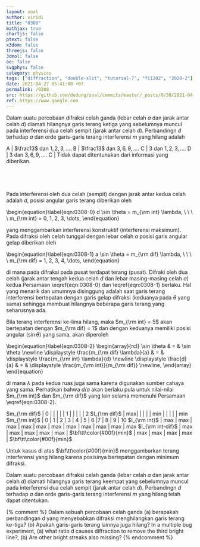```yaml
---
layout: soal
author: viridi
title: "0308"
mathjax: true
chartjs: false
ptext: false
x3dom: false
threejs: false
3dmol: false
oo: false
svgphys: false
category: physics
tags: ["diffraction", "double-slit", "tutorial-7", "fi1202", "2020-2"]
date: 2021-04-27 05:41:00 +07
permalink: /0308
src: https://github.com/dudung/soal/commits/master/_posts/0/30/2021-04-27-elementary-physics-tutorial-7-8.md
ref: https://www.google.com
---
```

Dalam suatu percobaan difraksi celah ganda (lebar celah $a$ dan jarak antar celah $d$) diamati hilangnya garis terang ketiga yang sebelumnya muncul pada interferensi dua celah sempit (jarak antar celah $d$). Perbandingn $d$ terhadap $a$ dan orde garis-garis terang interferensi $m$ yang hilang adalah

A | $\frac13$ dan $1, 2, 3, \dots$.
B | $\frac13$ dan $3, 6, 9, \dots$.
C | $3$ dan $1, 2, 3, \dots$.
D | $3$ dan $3, 6, 9, \dots$.
C | Tidak dapat ditentunakan dari informasi yang diberikan.


## &nbsp;
Pada interferensi oleh dua celah (sempit) dengan jarak antar kedua celah adalah $d$, posisi angular garis terang diberikan oleh

\begin{equation}\label{eqn:0308-0}
d \sin \theta = m_{\rm int} \lambda, \ \ \ \ m_{\rm int} = 0, 1, 2, 3, \dots,
\end{equation}

yang menggambarkan interferensi konstruktif (interferensi maksimum). Pada difraksi oleh celah tunggal dengan lebar celah $a$ posisi garis angular gelap diberikan oleh

\begin{equation}\label{eqn:0308-1}
a \sin \theta = m_{\rm dif} \lambda, \ \ \ \ m_{\rm dif} = 1, 2, 3, 4, \dots,
\end{equation}

di mana pada difraksi pada pusat terdapat terang (pusat). Difraki oleh dua celah (jarak antar tengah kedua celah $d$ dan lebar masing-masing celah $a$) kedua Persamaan \eqref{eqn:0308-0} dan \eqref{eqn:0308-1} berlaku. Hal yang menarik dan umumnya disinggung adalah saat garis terang interferensi bertepatan dengan garis gelap difraksi (keduanya pada $\theta$ yang sama) sehingga membuat hilangnya beberapa garis terang yang seharusnya ada.

Bila terang interferensi ke-lima hilang, maka $m_{\rm int} = 5$ akan bertepatan dengan $m_{\rm dif} = 1$ dan dengan keduanya memiliki posisi angular ($\sin \theta$) yang sama, akan diperoleh

\begin{equation}\label{eqn:0308-2}
\begin{array}{rcl}
\sin \theta & = & \sin \theta \newline
\displaystyle \frac{m_{\rm dif} \lambda}{a} & = & \displaystyle \frac{m_{\rm int} \lambda}{d} \newline
\displaystyle \frac{d}{a} & = & \displaystyle \frac{m_{\rm int}}{m_{\rm dif}} \newline,
\end{array}
\end{equation}

di mana $\lambda$ pada kedua ruas juga sama karena digunakan sumber cahaya yang sama. Perhatikan bahwa $d/a$ akan berlaku pula untuk nilai-nilai $m_{\rm int}$ dan $m_{\rm dif}$ yang lain selama memenuhi Persamaan \eqref{eqn:0308-2}.

$m_{\rm dif}$ | 0 | | | | | 1 | | | | | 2
$I_{\rm dif}$ | max| | | | | min | | | | | min
$m_{\rm int}$ | 0 | 1 | 2  | 3 | 4 | 5 | 6 |7 | 8 | 9 | 10
$I_{\rm int}$ | max | max | max | max | max | max | max | max | max | max | max
$I_{\rm int-dif}$ | max | max | max | max | max | $\bf\tt\color{#00f}{min}$  | max | max | max | max | $\bf\tt\color{#00f}{min}$

Untuk kasus di atas $\bf\tt\color{#00f}{min}$ menggambarkan terang interferensi yang hilang karena posisinya bertepatan dengan minimum difraksi.

Dalam suatu percobaan difraksi celah ganda (lebar celah $a$ dan jarak antar celah $d$) diamati hilangnya garis terang keempat yang sebelumnya muncul pada interferensi dua celah sempit (jarak antar celah $d$). Perbandingn $d$ terhadap $a$ dan orde garis-garis terang interferensi $m$ yang hilang telah dapat ditentukan.


{% comment %}
Dalam sebuah percobaan celah ganda (a) berapakah perbandingan d yang menyebabkan difraksi menghilangkan garis terang ke-tiga? (b) Apakah garis-garis terang lainnya juga hilang?
In a multiple bug experiment, (a) what ratio d causes diffraction to remove the third bright line?, (b) Are other bright streaks also missing?
{% endcomment %}
